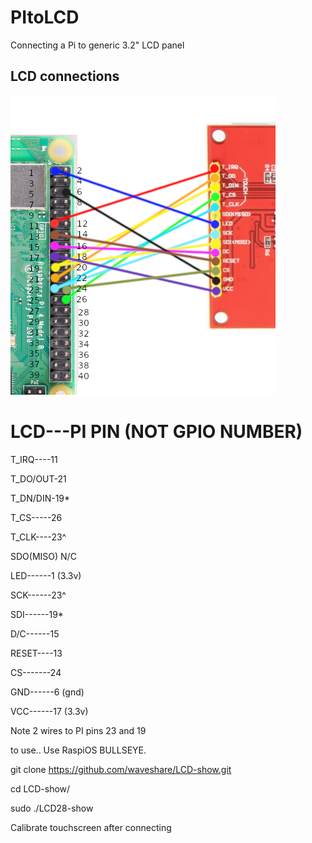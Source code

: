 # PItoLCD
Connecting a Pi to generic 3.2" LCD panel

## LCD connections

![screenshot](lcd002.jpg)

LCD---PI PIN (NOT GPIO NUMBER)
=============================
T_IRQ----11

T_DO/OUT-21

T_DN/DIN-19*

T_CS-----26

T_CLK----23^

SDO(MISO) N/C

LED------1 (3.3v)

SCK------23^

SDI------19*

D/C------15

RESET----13

CS-------24

GND------6 (gnd)

VCC------17 (3.3v)

Note 2 wires to PI pins 23 and 19

to use..
Use RaspiOS BULLSEYE.

git clone https://github.com/waveshare/LCD-show.git

cd LCD-show/

sudo ./LCD28-show

Calibrate touchscreen after connecting
